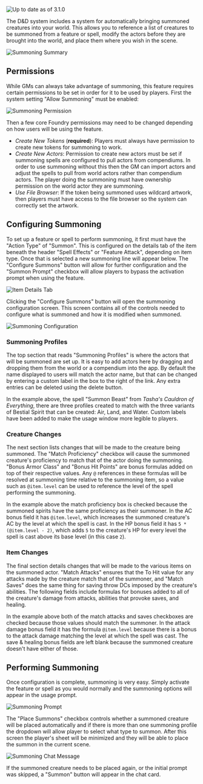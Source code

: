 ![Up to date as of 3.1.0](https://img.shields.io/static/v1?label=dnd5e&message=3.1.0&color=informational)

The D&D system includes a system for automatically bringing summoned creatures into your world. This allows you to reference a list of creatures to be summoned from a feature or spell, modify the actors before they are brought into the world, and place them where you wish in the scene.

![Summoning Summary](https://raw.githubusercontent.com/foundryvtt/dnd5e/publish-wiki/wiki/images/summoning/summoning-summary.jpg)

## Permissions

While GMs can always take advantage of summoning, this feature requires certain permissions to be set in order for it to be used by players. First the system setting "Allow Summoning" must be enabled:

![Summoning Permission](https://raw.githubusercontent.com/foundryvtt/dnd5e/publish-wiki/wiki/images/summoning/summoning-permission.jpg)

Then a few core Foundry permissions may need to be changed depending on how users will be using the feature.

- *Create New Tokens* (**required**): Players must always have permission to create new tokens for summoning to work.
- *Create New Actors*: Permission to create new actors must be set if summoning spells are configured to pull actors from compendiums. In order to use summoning without this then the GM can import actors and adjust the spells to pull from world actors rather than compendium actors. The player doing the summoning must have ownership permission on the world actor they are summoning.
- *Use File Browser*: If the token being summoned uses wildcard artwork, then players must have access to the file browser so the system can correctly set the artwork.

## Configuring Summoning

To set up a feature or spell to perform summoning, it first must have the "Action Type" of "Summon". This is configured on the details tab of the item beneath the header "Spell Effects" or "Feature Attack", depending on item type. Once that is selected a new summoning line will appear below. The "Configure Summons" button will allow for further configuration and the "Summon Prompt" checkbox will allow players to bypass the activation prompt when using the feature.

![Item Details Tab](https://raw.githubusercontent.com/foundryvtt/dnd5e/publish-wiki/wiki/images/summoning/summoning-item-details.jpg)

Clicking the "Configure Summons" button will open the summoning configuration screen. This screen contains all of the controls needed to configure what is summoned and how it is modified when summoned.

![Summoning Configuration](https://raw.githubusercontent.com/foundryvtt/dnd5e/publish-wiki/wiki/images/summoning/summoning-configuration.jpg)

### Summoning Profiles

The top section that reads "Summoning Profiles" is where the actors that will be summoned are set up. It is easy to add actors here by dragging and dropping them from the world or a compendium into the app. By default the name displayed to users will match the actor name, but that can be changed by entering a custom label in the box to the right of the link. Any extra entries can be deleted using the delete button.

In the example above, the spell "Summon Beast" from *Tasha's Cauldron of Everything*, there are three profiles created to match with the three variants of Bestial Spirit that can be created: Air, Land, and Water. Custom labels have been added to make the usage window more legible to players.

### Creature Changes

The next section lists changes that will be made to the creature being summoned. The "Match Proficiency" checkbox will cause the summoned creature's proficiency to match that of the actor doing the summoning. "Bonus Armor Class" and "Bonus Hit Points" are bonus formulas added on top of their respective values. Any `@` references in these formulas will be resolved at summoning time relative to the summoning item, so a value such as `@item.level` can be used to reference the level of the spell performing the summoning.

In the example above the match proficiency box is checked because the summoned spirits have the same proficiency as their summoner. In the AC bonus field it has `@item.level`, which increases the summoned creature's AC by the level at which the spell is cast. In the HP bonus field it has `5 * (@item.level - 2)`, which adds `5` to the creature's HP for every level the spell is cast above its base level (in this case `2`).

### Item Changes

The final section details changes that will be made to the various items on the summoned actor. "Match Attacks" ensures that the To Hit value for any attacks made by the creature match that of the summoner, and "Match Saves" does the same thing for saving throw DCs imposed by the creature's abilities. The following fields include formulas for bonuses added to all of the creature's damage from attacks, abilities that provoke saves, and healing.

In the example above both of the match attacks and saves checkboxes are checked because those values should match the summoner. In the attack damage bonus field it has the formula `@item.level` because there is a bonus to the attack damage matching the level at which the spell was cast. The save & healing bonus fields are left blank because the summoned creature doesn't have either of those.

## Performing Summoning

Once configuration is complete, summoning is very easy. Simply activate the feature or spell as you would normally and the summoning options will appear in the usage prompt.

![Summoning Prompt](https://raw.githubusercontent.com/foundryvtt/dnd5e/publish-wiki/wiki/images/summoning/summoning-prompt.jpg)

The "Place Summons" checkbox controls whether a summoned creature will be placed automatically and if there is more than one summoning profile the dropdown will allow player to select what type to summon. After this screen the player's sheet will be minimized and they will be able to place the summon in the current scene.

![Summoning Chat Message](https://raw.githubusercontent.com/foundryvtt/dnd5e/publish-wiki/wiki/images/summoning/summoning-chat-message.jpg)

If the summoned creature needs to be placed again, or the initial prompt was skipped, a "Summon" button will appear in the chat card.

